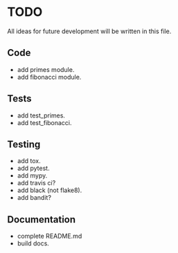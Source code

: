 # TODO
All ideas for future development will be written in this file.

## Code
- add primes module.
- add fibonacci module.

## Tests
- add test_primes.
- add test_fibonacci. 

## Testing
- add tox.
- add pytest.
- add mypy.
- add travis ci?
- add black (not flake8).
- add bandit?

## Documentation
- complete README.md
- build docs.
